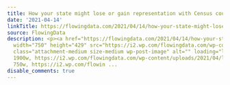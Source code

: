 ```yaml
---
title: How your state might lose or gain representation with Census count
date: '2021-04-14'
linkTitle: https://flowingdata.com/2021/04/14/how-your-state-might-lose-or-gain-representation-with-census-count/
source: FlowingData
description: <p><a href="https://flowingdata.com/2021/04/14/how-your-state-might-lose-or-gain-representation-with-census-count/"><img
  width="750" height="429" src="https://i2.wp.com/flowingdata.com/wp-content/uploads/2021/04/losing-representation.png?fit=750%2C429&amp;ssl=1"
  class="attachment-medium size-medium wp-post-image" alt="" loading="lazy" srcset="https://i2.wp.com/flowingdata.com/wp-content/uploads/2021/04/losing-representation.png?w=1900&amp;ssl=1
  1900w, https://i2.wp.com/flowingdata.com/wp-content/uploads/2021/04/losing-representation.png?resize=750%2C429&amp;ssl=1
  750w, https://i2.wp.com/flowin ...
disable_comments: true
---
```

<p><a href="https://flowingdata.com/2021/04/14/how-your-state-might-lose-or-gain-representation-with-census-count/"><img width="750" height="429" src="https://i2.wp.com/flowingdata.com/wp-content/uploads/2021/04/losing-representation.png?fit=750%2C429&amp;ssl=1" class="attachment-medium size-medium wp-post-image" alt="" loading="lazy" srcset="https://i2.wp.com/flowingdata.com/wp-content/uploads/2021/04/losing-representation.png?w=1900&amp;ssl=1 1900w, https://i2.wp.com/flowingdata.com/wp-content/uploads/2021/04/losing-representation.png?resize=750%2C429&amp;ssl=1 750w, https://i2.wp.com/flowin ...